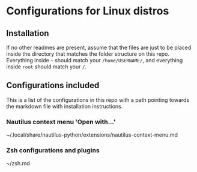 # Configurations for Linux distros

## Installation
If no other readmes are present, assume that the files are just to be placed inside the directory that matches the folder structure on this repo. Everything inside `~` should match your `/home/USERNAME/`, and everything inside `root` should match your `/`.


## Configurations included
This is a list of the configurations in this repo with a path pointing towards the markdown file with installation instructions. 

### Nautilus context menu 'Open with...'
~/.local/share/nautilus-python/extensions/nautilus-context-menu.md

### Zsh configurations and plugins
~/zsh.md
